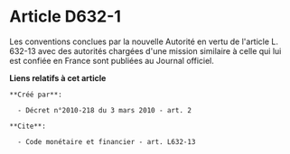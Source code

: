 # Article D632-1

Les conventions conclues par la nouvelle Autorité en vertu de l'article L. 632-13 avec des autorités chargées d'une mission
similaire à celle qui lui est confiée en France sont publiées au Journal officiel.

**Liens relatifs à cet article**

	**Créé par**:

	  - Décret n°2010-218 du 3 mars 2010 - art. 2

	**Cite**:

	  - Code monétaire et financier - art. L632-13
